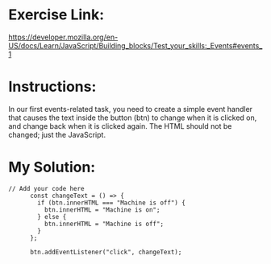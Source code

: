 # **Exercise Link:** <br>
https://developer.mozilla.org/en-US/docs/Learn/JavaScript/Building_blocks/Test_your_skills:_Events#events_1<br>

# **Instructions:** <br>
In our first events-related task, you need to create a simple event handler that causes the text inside the button (btn) to change when it is clicked on, and change back when it is clicked again.
The HTML should not be changed; just the JavaScript.<br>

# **My Solution:** <br>
```
// Add your code here
      const changeText = () => {
        if (btn.innerHTML === "Machine is off") {
          btn.innerHTML = "Machine is on";
        } else {
          btn.innerHTML = "Machine is off";
        }
      };

      btn.addEventListener("click", changeText);
```
